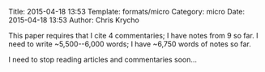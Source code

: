 Title: 2015-04-18 13:53
Template: formats/micro
Category: micro
Date: 2015-04-18 13:53
Author: Chris Krycho

This paper requires that I cite 4 commentaries; I have notes from 9 so far. I
need to write ~5,500--6,000 words; I have ~6,750 words of notes so far.

I need to stop reading articles and commentaries soon...